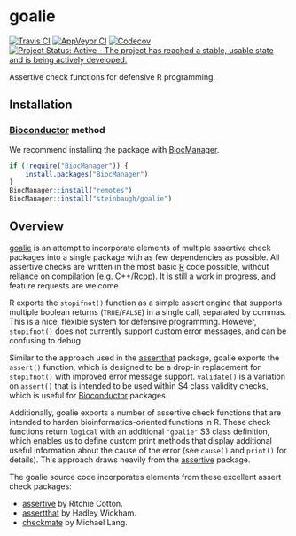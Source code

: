 # goalie

[![Travis CI](https://travis-ci.com/steinbaugh/goalie.svg?branch=master)](https://travis-ci.com/steinbaugh/goalie)
[![AppVeyor CI](https://ci.appveyor.com/api/projects/status/81he1lj6usgke7x2?svg=true)](https://ci.appveyor.com/project/mjsteinbaugh/goalie)
[![Codecov](https://codecov.io/gh/steinbaugh/goalie/branch/master/graph/badge.svg)](https://codecov.io/gh/steinbaugh/goalie)
[![Project Status: Active - The project has reached a stable, usable state and is being actively developed.](https://www.repostatus.org/badges/latest/active.svg)](https://www.repostatus.org/#active)

Assertive check functions for defensive R programming.

## Installation

### [Bioconductor][] method

We recommend installing the package with [BiocManager][].

```r
if (!require("BiocManager")) {
    install.packages("BiocManager")
}
BiocManager::install("remotes")
BiocManager::install("steinbaugh/goalie")
```

## Overview

[goalie][] is an attempt to incorporate elements of multiple assertive check packages into a single package with as few dependencies as possible. All assertive checks are written in the most basic [R][] code possible, without reliance on compilation (e.g. C++/Rcpp). It is still a work in progress, and feature requests are welcome.

R exports the `stopifnot()` function as a simple assert engine that supports multiple boolean returns (`TRUE`/`FALSE`) in a single call, separated by commas. This is a nice, flexible system for defensive programming. However, `stopifnot()` does not currently support custom error messages, and can be confusing to debug.

Similar to the approach used in the [assertthat][] package, goalie exports the `assert()` function, which is designed to be a drop-in replacement for `stopifnot()` with improved error message support. `validate()` is a variation on `assert()` that is intended to be used within S4 class validity checks, which is useful for [Bioconductor][] packages.

Additionally, goalie exports a number of assertive check functions that are intended to harden bioinformatics-oriented functions in R. These check functions return `logical` with an additional `"goalie"` S3 class definition, which enables us to define custom print methods that display additional useful information about the cause of the error (see `cause()` and `print()` for details). This approach draws heavily from the [assertive][] package.

The goalie source code incorporates elements from these excellent assert check packages:

- [assertive][] by Ritchie Cotton.
- [assertthat][] by Hadley Wickham.
- [checkmate][] by Michael Lang.

[assertive]: https://cran.r-project.org/package=assertive
[assertthat]: https://cran.r-project.org/package=assertthat
[BiocManager]: https://cran.r-project.org/package=BiocManager
[Bioconductor]: https://bioconductor.org/
[checkmate]: https://cran.r-project.org/package=checkmate
[goalie]: https://steinbaugh.com/goalie/
[R]: https://www.r-project.org/
